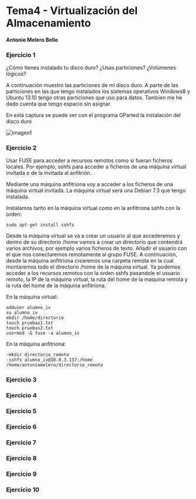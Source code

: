 Tema4 - Virtualización del Almacenamiento
=========================================
#### Antonio Melero Bello

### Ejercicio 1

¿Cómo tienes instalado tu disco duro? ¿Usas particiones? ¿Volúmenes lógicos?

A continuación muestro las particiones de mi disco duro. A parte de las particiones en las que tengo instalados los sistemas operativos Windows8 y Ubuntu 13.10 tengo otras particiones que uso para datos. Tambien me he dado cuenta que tengo espacio sin asignar.

En esta captura se puede ver con el programa GParted la instalación del disco duro

![imagen1](https://dl.dropbox.com/s/xj4qe5kzeu3vmpt/tema4_ej1.png)


### Ejercicio 2

Usar FUSE para acceder a recursos remotos como si fueran ficheros locales. Por ejemplo, sshfs para acceder a ficheros de una máquina virtual invitada o de la invitada al anfitrión.

Mediante una máquina anfitriona voy a acceder a los ficheros de una máquina virtual invitada. La máquina virtual será una Debian 7.3 que tengo instalada.

Instalamos tanto en la máquina virtual como en la anfitriona sshfs con la orden:

    sudo apt-get install sshfs

Desde la máquina virtual se va a crear un usuario al que accederemos y dentro de su directorio /home vamos a crear un directorio que contendrá varios archivos, por ejemplo varios ficheros de texto. Añadir el usuario con el que nos conectaremos remotamente al grupo FUSE. A continuación, desde la máquina anfitriona crearemos una carpeta remota en la cual montaremos todo el directorio /home de la máquina virtual. Ya podemos acceder a los recursos remotos con la orden sshfs pasandole el usuario remoto, la IP de la máquina virtual, la ruta del home de la maquina remota y la ruta del home de la máquina anfitriona.

En la máquina virtual:

    adduser alumno_iv
    su alumno_iv
    mkdir /home/directorio
    touch pruebas1.txt
    touch pruebas2.txt
    usermod -G fuse -a alumno_iv

En la máquina anfitriona:

    -mkdir directorio_remoto
    -sshfs alumno_iv@10.0.3.137:/home /home/antoniomelero/directorio_remoto



### Ejercicio 3


### Ejercicio 4


### Ejercicio 5


### Ejercicio 6


### Ejercicio 7


### Ejercicio 8


### Ejercicio 9



### Ejercicio 10
